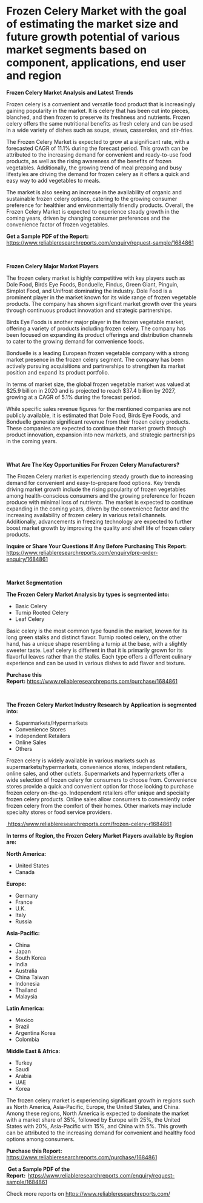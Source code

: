 <p><h1>Frozen Celery Market with the goal of estimating the market size and future growth potential of various market segments based on component, applications, end user and region</h1></p><p><strong>Frozen Celery Market Analysis and Latest Trends</strong></p>
<p><p>Frozen celery is a convenient and versatile food product that is increasingly gaining popularity in the market. It is celery that has been cut into pieces, blanched, and then frozen to preserve its freshness and nutrients. Frozen celery offers the same nutritional benefits as fresh celery and can be used in a wide variety of dishes such as soups, stews, casseroles, and stir-fries.</p><p>The Frozen Celery Market is expected to grow at a significant rate, with a forecasted CAGR of 11.1% during the forecast period. This growth can be attributed to the increasing demand for convenient and ready-to-use food products, as well as the rising awareness of the benefits of frozen vegetables. Additionally, the growing trend of meal prepping and busy lifestyles are driving the demand for frozen celery as it offers a quick and easy way to add vegetables to meals.</p><p>The market is also seeing an increase in the availability of organic and sustainable frozen celery options, catering to the growing consumer preference for healthier and environmentally friendly products. Overall, the Frozen Celery Market is expected to experience steady growth in the coming years, driven by changing consumer preferences and the convenience factor of frozen vegetables.</p></p>
<p><strong>Get a Sample PDF of the Report:&nbsp;</strong> <a href="https://www.reliableresearchreports.com/enquiry/request-sample/1684861">https://www.reliableresearchreports.com/enquiry/request-sample/1684861</a></p>
<p>&nbsp;</p>
<p><strong>Frozen Celery Major Market Players</strong></p>
<p><p>The frozen celery market is highly competitive with key players such as Dole Food, Birds Eye Foods, Bonduelle, Findus, Green Giant, Pinguin, Simplot Food, and Unifrost dominating the industry. Dole Food is a prominent player in the market known for its wide range of frozen vegetable products. The company has shown significant market growth over the years through continuous product innovation and strategic partnerships.</p><p>Birds Eye Foods is another major player in the frozen vegetable market, offering a variety of products including frozen celery. The company has been focused on expanding its product offerings and distribution channels to cater to the growing demand for convenience foods.</p><p>Bonduelle is a leading European frozen vegetable company with a strong market presence in the frozen celery segment. The company has been actively pursuing acquisitions and partnerships to strengthen its market position and expand its product portfolio.</p><p>In terms of market size, the global frozen vegetable market was valued at $25.9 billion in 2020 and is projected to reach $37.4 billion by 2027, growing at a CAGR of 5.1% during the forecast period.</p><p>While specific sales revenue figures for the mentioned companies are not publicly available, it is estimated that Dole Food, Birds Eye Foods, and Bonduelle generate significant revenue from their frozen celery products. These companies are expected to continue their market growth through product innovation, expansion into new markets, and strategic partnerships in the coming years.</p></p>
<p>&nbsp;</p>
<p><strong>What Are The Key Opportunities For Frozen Celery Manufacturers?</strong></p>
<p><p>The Frozen Celery market is experiencing steady growth due to increasing demand for convenient and easy-to-prepare food options. Key trends driving market growth include the rising popularity of frozen vegetables among health-conscious consumers and the growing preference for frozen produce with minimal loss of nutrients. The market is expected to continue expanding in the coming years, driven by the convenience factor and the increasing availability of frozen celery in various retail channels. Additionally, advancements in freezing technology are expected to further boost market growth by improving the quality and shelf life of frozen celery products.</p></p>
<p><strong>Inquire or Share Your Questions If Any Before Purchasing This Report:</strong> <a href="https://www.reliableresearchreports.com/enquiry/pre-order-enquiry/1684861">https://www.reliableresearchreports.com/enquiry/pre-order-enquiry/1684861</a></p>
<p>&nbsp;</p>
<p><strong>Market Segmentation</strong></p>
<p><strong>The Frozen Celery Market Analysis by types is segmented into:</strong></p>
<p><ul><li>Basic Celery</li><li>Turnip Rooted Celery</li><li>Leaf Celery</li></ul></p>
<p><p>Basic celery is the most common type found in the market, known for its long green stalks and distinct flavor. Turnip rooted celery, on the other hand, has a unique shape resembling a turnip at the base, with a slightly sweeter taste. Leaf celery is different in that it is primarily grown for its flavorful leaves rather than the stalks. Each type offers a different culinary experience and can be used in various dishes to add flavor and texture.</p></p>
<p><strong>Purchase this Report:&nbsp;</strong><a href="https://www.reliableresearchreports.com/purchase/1684861">https://www.reliableresearchreports.com/purchase/1684861</a></p>
<p>&nbsp;</p>
<p><strong>The Frozen Celery Market Industry Research by Application is segmented into:</strong></p>
<p><ul><li>Supermarkets/Hypermarkets</li><li>Convenience Stores</li><li>Independent Retailers</li><li>Online Sales</li><li>Others</li></ul></p>
<p><p>Frozen celery is widely available in various markets such as supermarkets/hypermarkets, convenience stores, independent retailers, online sales, and other outlets. Supermarkets and hypermarkets offer a wide selection of frozen celery for consumers to choose from. Convenience stores provide a quick and convenient option for those looking to purchase frozen celery on-the-go. Independent retailers offer unique and specialty frozen celery products. Online sales allow consumers to conveniently order frozen celery from the comfort of their homes. Other markets may include specialty stores or food service providers.</p></p>
<p><a href="https://www.reliableresearchreports.com/frozen-celery-r1684861">&nbsp;https://www.reliableresearchreports.com/frozen-celery-r1684861</a></p>
<p><strong>In terms of Region, the Frozen Celery Market Players available by Region are:</strong></p>
<p>
    <p> <strong> North America: </strong>
        <ul>
            <li>United States</li>
            <li>Canada</li>
        </ul>
        </p> 
    <p> <strong> Europe: </strong>
        <ul>
            <li>Germany</li>
            <li>France</li>
            <li>U.K.</li>
            <li>Italy</li>
            <li>Russia</li>
        </ul>
        </p> 
    <p> <strong> Asia-Pacific: </strong>
        <ul>
            <li>China</li>
            <li>Japan</li>
            <li>South Korea</li>
            <li>India</li>
            <li>Australia</li>
            <li>China Taiwan</li>
            <li>Indonesia</li>
            <li>Thailand</li>
            <li>Malaysia</li>
        </ul>
        </p> 
    <p> <strong> Latin America: </strong>
        <ul>
            <li>Mexico</li>
            <li>Brazil</li>
            <li>Argentina Korea</li>
            <li>Colombia</li>
        </ul>
        </p> 
    <p> <strong> Middle East & Africa: </strong>
        <ul>
            <li>Turkey</li>
            <li>Saudi</li>
            <li>Arabia</li>
            <li>UAE</li>
            <li>Korea</li>
        </ul>
    </p>
    </p>
<p><p>The frozen celery market is experiencing significant growth in regions such as North America, Asia-Pacific, Europe, the United States, and China. Among these regions, North America is expected to dominate the market with a market share of 35%, followed by Europe with 25%, the United States with 20%, Asia-Pacific with 15%, and China with 5%. This growth can be attributed to the increasing demand for convenient and healthy food options among consumers.</p></p>
<p><strong>Purchase this Report: </strong><a href="https://www.reliableresearchreports.com/purchase/1684861">https://www.reliableresearchreports.com/purchase/1684861</a></p>
<p>&nbsp;<strong>Get a Sample PDF of the Report:&nbsp;&nbsp;</strong><a href="https://www.reliableresearchreports.com/enquiry/request-sample/1684861">https://www.reliableresearchreports.com/enquiry/request-sample/1684861</a></p>
<p><strong></strong></p>
<p>Check more reports on <a href="https://www.reliableresearchreports.com/">https://www.reliableresearchreports.com/</a></p>